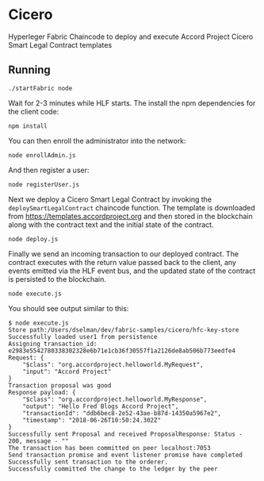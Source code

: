# Cicero
Hyperleger Fabric Chaincode to deploy and execute Accord Project Cicero Smart Legal Contract templates

## Running

```
./startFabric node
```

Wait for 2-3 minutes while HLF starts. The install the npm dependencies for the client code:

```
npm install
```

You can then enroll the administrator into the network:

```
node enrollAdmin.js
```

And then register a user:

```
node registerUser.js
```

Next we deploy a Cicero Smart Legal Contract by invoking the `deploySmartLegalContract` chaincode function. 
The template is downloaded from https://templates.accordproject.org and then stored in the blockchain along 
with the contract text and the initial state of the contract.

```
node deploy.js
```

Finally we send an incoming transaction to our deployed contract. The contract executes with the return value passed back to the client, any events emitted via the HLF event bus, and the updated state of the contract is persisted to the blockchain.

```
node execute.js
```

You should see output similar to this:

```
$ node execute.js
Store path:/Users/dselman/dev/fabric-samples/cicero/hfc-key-store
Successfully loaded user1 from persistence
Assigning transaction_id:  e2983e5542780338302328e6b71e1cb36f30557f1a2126de8ab506b773eedfe4
Request: {
    "$class": "org.accordproject.helloworld.MyRequest",
    "input": "Accord Project"
}
Transaction proposal was good
Response payload: {
    "$class": "org.accordproject.helloworld.MyResponse",
    "output": "Hello Fred Blogs Accord Project",
    "transactionId": "ddb6bec8-2e52-43ae-b87d-14350a5967e2",
    "timestamp": "2018-06-26T10:50:24.302Z"
}
Successfully sent Proposal and received ProposalResponse: Status - 200, message - ""
The transaction has been committed on peer localhost:7053
Send transaction promise and event listener promise have completed
Successfully sent transaction to the orderer.
Successfully committed the change to the ledger by the peer
```